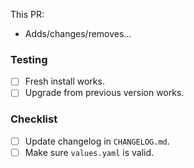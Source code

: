 This PR:

- Adds/changes/removes...

### Testing

- [ ] Fresh install works.
- [ ] Upgrade from previous version works.

### Checklist

- [ ] Update changelog in `CHANGELOG.md`.
- [ ] Make sure `values.yaml` is valid.
